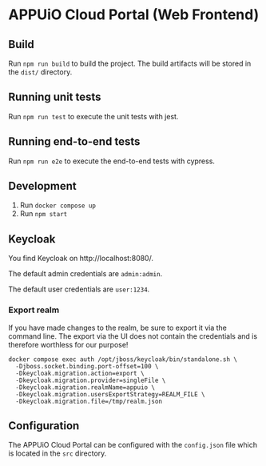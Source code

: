 # APPUiO Cloud Portal  (Web Frontend)

## Build

Run `npm run build` to build the project. The build artifacts will be stored in the `dist/` directory.

## Running unit tests

Run `npm run test` to execute the unit tests with jest.

## Running end-to-end tests

Run `npm run e2e` to execute the end-to-end tests with cypress.

## Development

1. Run `docker compose up`
2. Run `npm start`

## Keycloak

You find Keycloak on http://localhost:8080/.

The default admin credentials are `admin:admin`.

The default user credentials are `user:1234`.

### Export realm

If you have made changes to the realm, be sure to export it via the command line.
The export via the UI does not contain the credentials and is therefore worthless for our purpose!

```
docker compose exec auth /opt/jboss/keycloak/bin/standalone.sh \
  -Djboss.socket.binding.port-offset=100 \
  -Dkeycloak.migration.action=export \
  -Dkeycloak.migration.provider=singleFile \
  -Dkeycloak.migration.realmName=appuio \
  -Dkeycloak.migration.usersExportStrategy=REALM_FILE \
  -Dkeycloak.migration.file=/tmp/realm.json
```

## Configuration

The APPUiO Cloud Portal can be configured with the `config.json` file which is located in the `src` directory.
